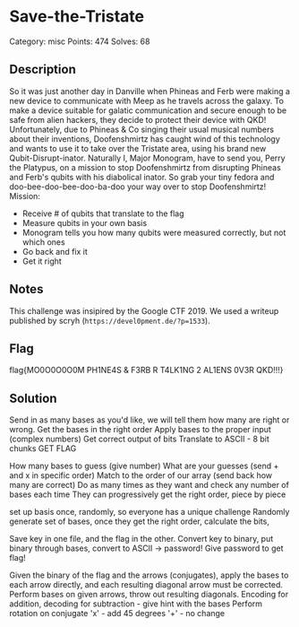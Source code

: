 # Save-the-Tristate
Category: misc
Points: 474
Solves: 68

## Description
So it was just another day in Danville when Phineas and Ferb were making a new device to communicate with Meep as he travels across the galaxy. To make a device suitable for galatic communication and secure enough to be safe from alien hackers, they decide to protect their device with QKD! Unfortunately, due to Phineas & Co singing their usual musical numbers about their inventions, Doofenshmirtz has caught wind of this technology and wants to use it to take over the Tristate area, using his brand new Qubit-Disrupt-inator. Naturally I, Major Monogram, have to send you, Perry the Platypus, on a mission to stop Doofenshmirtz from disrupting Phineas and Ferb's qubits with his diabolical inator. So grab your tiny fedora and doo-bee-doo-bee-doo-ba-doo your way over to stop Doofenshmirtz! Mission:
<ul>
  <li>Receive # of qubits that translate to the flag</li>
  <li>Measure qubits in your own basis</li>
  <li>Monogram tells you how many qubits were measured correctly, but not which ones</li>
  <li>Go back and fix it</li>
  <li>Get it right</li>
</ul>

## Notes
This challenge was insipired by the Google CTF 2019. We used a writeup published by scryh (`https://devel0pment.de/?p=1533`).


## Flag
flag{MO0O0O0O0M PH1NE4S & F3RB R T4LK1NG 2 AL1ENS 0V3R QKD!!!}

## Solution
Send in as many bases as you'd like, we will tell them how many are right or wrong.
Get the bases in the right order
Apply bases to the proper input (complex numbers)
Get correct output of bits
Translate to ASCII - 8 bit chunks
GET FLAG


How many bases to guess (give number)
What are your guesses (send + and x in specific order)
Match to the order of our array (send back how many are correct)
Do as many times as they want and check any number of bases each time
They can progressively get the right order, piece by piece

set up basis once, randomly, so everyone has a unique challenge
Randomly generate set of bases, once they get the right order, calculate the bits,

Save key in one file, and the flag in the other.
Convert key to binary, put binary through bases, convert to ASCII -> password!
Give password to get flag!

Given the binary of the flag and the arrows (conjugates), apply the bases to each arrow directly, and each resulting diagonal arrow must be corrected.
Perform bases on given arrows, throw out resulting diagonals.
Encoding for addition, decoding for subtraction - give hint with the bases
Perform rotation on conjugate
'x' - add 45 degrees
'+' - no change

